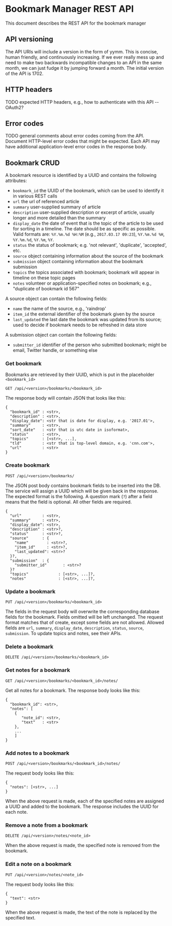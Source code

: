 # Bookmark Manager REST API

This document describes the REST API for the bookmark manager

## API versioning

The API URIs will include a version in the form of yymm. This is concise, human friendly, and continuously increasing. 
If we ever really mess up and need to make two backwards incompatible changes to an API in the same month, we can just 
fudge it by jumping forward a month. The initial version of the API is 1702.

## HTTP headers

TODO expected HTTP headers, e.g., how to authenticate with this API -- OAuth2?

## Error codes

TODO general comments about error codes coming from the API. Document HTTP-level error codes that might be expected.
Each API may have additional application-level error codes in the response body.

## Bookmark CRUD

A bookmark resource is identified by a UUID and contains the following attributes:

- `bookmark_id` the UUID of the bookmark, which can be used to identify it in various REST calls
- `url` the url of referenced article
- `summary` user-supplied summary of article
- `description` user-supplied description or excerpt of article, usually longer and more detailed than the summary
- `display_date` the date of event that is the topic of the article to be used for sorting in a timeline. The date
should be as specific as possible. Valid formats are: `%Y.%m.%d %H:%M` (e.g., `2017.03.17 09:23`), `%Y.%m.%d %H`, 
`%Y.%m.%d`, `%Y.%m`, `%Y`.
- `status` the status of bookmark; e.g. 'not relevant', 'duplicate', 'accepted', etc.
- `source` object containing information about the source of the bookmark
- `submission` object containing information about the bookmark submission 
- `topics` the topics associated with bookmark; bookmark will appear in timeline on these topic pages
- `notes` volunteer or application-specified notes on bookmark; e.g., "duplicate of bookmark id 567" 

A source object can contain the following fields:
- `name` the name of the source, e.g., 'raindrop'
- `item_id` the external identifier of the bookmark given by the source
- `last_updated` the last date the bookmark was updated from its source; used to decide if bookmark needs to be 
refreshed in data store

A submission object can contain the following fields:
- `submitter_id` identifier of the person who submitted bookmark; might be email, Twitter handle, or something else

### Get bookmark

Bookmarks are retrieved by their UUID, which is put in the placeholder `<bookmark_id>`
 
`GET /api/<version>/bookmarks/<bookmark_id>`

The response body will contain JSON that looks like this:

```
{
  "bookmark_id" : <str>,
  "description" : <str>,
  "display_date": <str that is date for display, e.g. '2017.01'>,
  "summary"     : <str>,
  "sort_date"   : <str that is utc date in isoformat>,
  "status"      : <str>,
  "topics"      : [<str>, ...],
  "tld"         : <str that is top-level domain, e.g. 'cnn.com'>,
  "url"         : <str>
}
```

### Create bookmark

`POST /api/<version>/bookmarks/`

The JSON post body contains bookmark fields to be inserted into the DB. The service will assign a UUID which will be 
given back in the response. The expected format is the following. A question mark (`?`) after a field means that the 
field is optional. All other fields are required.

```
{
  "url"         : <str>,
  "summary"     : <str>,
  "display_date": <str>,  
  "description" : <str>?,
  "status"      : <str>?,
  "source"      : {
    "name"        : <str>?,
    "item_id"     : <str>?,
    "last_updated": <str>?
  }?,
  "submission"  : {
    "submitter_id"       : <str>?
  }?
  "topics"             : [<str>, ...]?,
  "notes"              : [<str>, ...]?,
```


### Update a bookmark

`PUT /api/<version>/bookmarks/<bookmark_id>`

The fields in the request body will overwrite the corresponding database fields for the bookmark. Fields omitted will
be left unchanged. The request format matches that of create, except some fields are not allowed. Allowed fields
are `url`, `summary`, `display_date`, `description`, `status`, `source`, `submission`. To update topics and notes, 
see their APIs.

### Delete a bookmark

`DELETE /api/<version>/bookmarks/<bookmark_id>`


### Get notes for a bookmark

`GET /api/<version>/bookmarks/<bookmark_id>/notes/`

Get all notes for a bookmark. The response body looks like this:

```
{
  "bookmark_id": <str>,
  "notes": [
    {
       "note_id": <str>,
       "text"   : <str>
    }, 
    ...
    ]
}
```


### Add notes to a bookmark

`POST /api/<version>/bookmarks/<bookmark_id>/notes/`

The request body looks like this:

```
{
  "notes": [<str>, ...]
}
```

When the above request is made, each of the specified notes are assigned a UUID and added to the bookmark. The response
includes the UUID for each note.

### Remove a note from a bookmark

`DELETE /api/<version>/notes/<note_id>`

When the above request is made, the specified note is removed from the bookmark.

### Edit a note on a bookmark

`PUT /api/<version>/notes/<note_id>`

The request body looks like this:

```
{
  "text": <str>
}
```

When the above request is made, the text of the note is replaced by the specified text.
